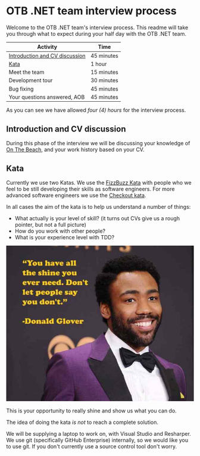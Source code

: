 # OTB .NET team interview process

Welcome to the OTB .NET team's interview process. This readme will take you through what to expect during your half day with the OTB .NET team.

| Activity | Time |
|----------|------|
| [Introduction and CV discussion](#introduction-and-cv-discussion) | 45 minutes |
| [Kata](#kata) | 1 hour |
| Meet the team | 15 minutes |
| Development tour | 30 minutes |
| Bug fixing | 45 minutes |
| Your questions answered, AOB | 45 minutes |

As you can see we have allowed *four (4) hours* for the interview process.

## Introduction and CV discussion

During this phase of the interview we will be discussing your knowledge of [On The Beach](https://www.onthebeach.co.uk), and your work history based on your CV.

## Kata

Currently we use two Katas. We use the [FizzBuzz Kata](/FizzBuzz/readme.md) with people who we feel to be still developing their skills as software engineers. For more advanced software engineers we use the [Checkout kata](checkout.md).

In all cases the aim of the kata is to help us understand a number of things:

* What actually is your level of skill? (it turns out CVs give us a rough pointer, but not a full picture)
* How do you work with other people?
* What is your experience level with TDD?

![Shine](shine.jpg)

This is your opportunity to really shine and show us what you can do.

The idea of doing the kata _is not_ to reach a complete solution.

We will be supplying a laptop to work on, with Visual Studio and Resharper. We use git (specifically GitHub Enterprise) internally, so we would like you to use git. If you don't currently use a source control tool don't worry.
